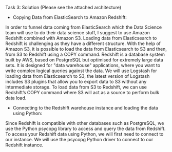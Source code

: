 Task 3: Solution (Please see the attached architecture)


- Copying Data from ElasticSearch to Amazon Redshift:

In order to funnel data coming from ElasticSearch which the Data Science team will use to do their data science stuff,
I suggest to use Amazon Redshift combined with Amazon S3. 
Loading data from Elasticsearch to Redshift is challenging as they have a different structure. With the help of Amazon S3, 
it is possible to load the data from Elasticsearch to S3 and then, from S3 to Redshift using a COPY command.
Redshift is a database system built by AWS, based on PostgreSQL but optimised for extremely large data sets. 
It is designed for "data warehouse" applications, where you want to write complex logical queries against the data.
We will use Logstash for loading data from Elasticsearch to S3, the latest version of Logstash includes S3 plugins that allow you to export data to S3 without any intermediate storage.
To load data from S3 to Redshift, we can use Redshift’s COPY command where S3 will act as a source to perform bulk data load.


- Connecting to the Redshift warehouse instance and loading the data using Python:

Since Redshift is compatible with other databases such as PostgreSQL, we use the Python psycopg library to access and query the data from Redshift.
To access your Redshift data using Python, we will first need to connect to our instance.
We will use the psycopg Python driver to connect to our Redshift instance.
